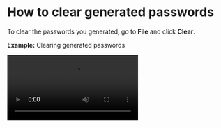 # How to clear generated passwords

To clear the passwords you generated, go to **File** and click **Clear**.

**Example:** Clearing generated passwords

![type:video](assets/screenshots/clear_passwords.mp4)
